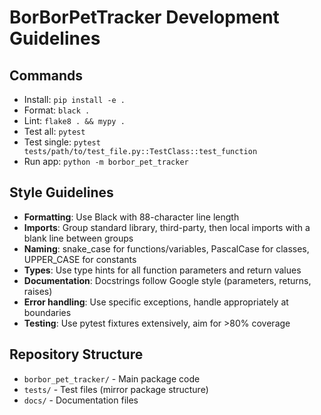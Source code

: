 # BorBorPetTracker Development Guidelines

## Commands
- Install: `pip install -e .`
- Format: `black .`
- Lint: `flake8 . && mypy .`
- Test all: `pytest`
- Test single: `pytest tests/path/to/test_file.py::TestClass::test_function`
- Run app: `python -m borbor_pet_tracker`

## Style Guidelines
- **Formatting**: Use Black with 88-character line length
- **Imports**: Group standard library, third-party, then local imports with a blank line between groups
- **Naming**: snake_case for functions/variables, PascalCase for classes, UPPER_CASE for constants
- **Types**: Use type hints for all function parameters and return values
- **Documentation**: Docstrings follow Google style (parameters, returns, raises)
- **Error handling**: Use specific exceptions, handle appropriately at boundaries
- **Testing**: Use pytest fixtures extensively, aim for >80% coverage

## Repository Structure
- `borbor_pet_tracker/` - Main package code
- `tests/` - Test files (mirror package structure)
- `docs/` - Documentation files